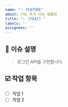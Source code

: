 ```yaml
---  
name: "✨ FEATURE"  
about: 기능 추가 이슈 템플릿  
title: "✨ [FEAT] "  
labels: ''  
assignees: ''
---  
```


<!-- 이슈 제목은 "깃모지 [태그] 이슈 요약" 형식으로 작성해주세요 -->
<!-- ex) ✨ [FEAT] 로그인 API 구현 -->

## 📄 이슈 설명

> 로그인 API를 구현합니다.

## ☑️ 작업 항목

<!-- 이슈 해결을 위해 필요한 작업 목록을 작성해주세요 -->

- [ ] 작업 1
- [ ] 작업 2